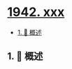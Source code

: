 # [1942. xxx](https://github.com/Tdahuyou/TNotes.leetcode/tree/main/notes/1942.%20xxx)

<!-- region:toc -->

- [1. 📝 概述](#1--概述)

<!-- endregion:toc -->

## 1. 📝 概述
